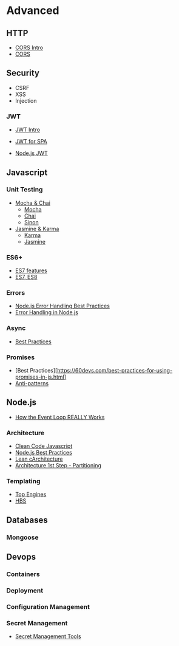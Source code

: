 # Advanced


## HTTP

- [CORS Intro](https://www.html5rocks.com/en/tutorials/cors/)
- [CORS](https://developer.mozilla.org/en-US/docs/Web/HTTP/CORS)


## Security

- CSRF
- XSS
- Injection


### JWT

- [JWT Intro](https://jwt.io/introduction/)
- [JWT for SPA](https://stormpath.com/blog/token-auth-spa)

- [Node.js JWT](http://self-issued.info/docs/draft-ietf-oauth-json-web-token.html)


## Javascript


### Unit Testing

- [Mocha & Chai](http://mherman.org/blog/2015/09/10/testing-node-js-with-mocha-and-chai)
  - [Mocha](https://mochajs.org/)
  - [Chai](http://www.chaijs.com/)
  - [Sinon](http://sinonjs.org/)
- [Jasmine & Karma](https://codecraft.tv/courses/angular/unit-testing/jasmine-and-karma/)
  - [Karma](https://karma-runner.github.io/2.0/index.html)
  - [Jasmine](https://jasmine.github.io/)


### ES6+

- [ES7 features](http://kangax.github.io/compat-table/es2016plus/)
- [ES7, ES8](http://exploringjs.com/es2018-es2019/)


### Errors

- [Node.js Error Handling Best Practices](http://goldbergyoni.com/checklist-best-practices-of-node-js-error-handling/)
- [Error Handling in Node.js](https://www.joyent.com/node-js/production/design/errors)


### Async

- [Best Practices](https://nemethgergely.com/async-function-best-practices/)


### Promises

- [Best Practices][https://60devs.com/best-practices-for-using-promises-in-js.html]
- [Anti-patterns](https://hackernoon.com/javascript-promises-best-practices-anti-patterns-b32309f65551)


## Node.js

- [How the Event Loop REALLY Works](https://webapplog.com/event-loop/)


### Architecture

- [Clean Code Javascript](https://github.com/ryanmcdermott/clean-code-javascript)
- [Node.js Best Practices](https://blog.codeminer42.com/nodejs-and-good-practices-354e7d763626)
- [Lean cArchitecture](https://herbertograca.com/category/development/book-notes/lean-architecture-by-james-coplien-and-gertrud-bjornvig/)
- [Architecture 1st Step - Partitioning](https://herbertograca.com/2017/03/06/architecture-1st-design-step-partitioning/#more-7827)


### Templating

- [Top Engines](https://colorlib.com/wp/top-templating-engines-for-javascript/)
- [HBS](http://tryhandlebarsjs.com/)


## Databases


### Mongoose


## Devops


### Containers


### Deployment


### Configuration Management


### Secret Management

- [Secret Management Tools](https://gist.github.com/maxvt/bb49a6c7243163b8120625fc8ae3f3cd)
